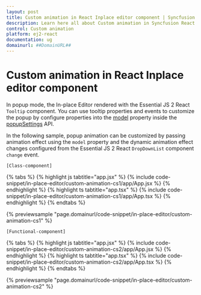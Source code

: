 ```yaml
---
layout: post
title: Custom animation in React Inplace editor component | Syncfusion
description: Learn here all about Custom animation in Syncfusion React Inplace editor component of Syncfusion Essential JS 2 and more.
control: Custom animation 
platform: ej2-react
documentation: ug
domainurl: ##DomainURL##
---
```


# Custom animation in React Inplace editor component

In popup mode, the In-place Editor rendered with the Essential JS 2 React `Tooltip` component. You can use tooltip properties and events to customize the popup by configure properties into the [model](https://ej2.syncfusion.com/react/documentation/api/inplace-editor/popupSettings/#model) property inside the [popupSettings](https://ej2.syncfusion.com/react/documentation/api/inplace-editor/popupSettings/) API.

In the following sample, popup animation can be customized by passing animation effect using the `model` property and the dynamic animation effect changes configured from the Essential JS 2 React `DropDownList` component `change` event.

`[Class-component]`

{% tabs %}
{% highlight js tabtitle="app.jsx" %}
{% include code-snippet/in-place-editor/custom-animation-cs1/app/App.jsx %}
{% endhighlight %}
{% highlight ts tabtitle="app.tsx" %}
{% include code-snippet/in-place-editor/custom-animation-cs1/app/App.tsx %}
{% endhighlight %}
{% endtabs %}

 {% previewsample "page.domainurl/code-snippet/in-place-editor/custom-animation-cs1" %}

`[Functional-component]`

{% tabs %}
{% highlight js tabtitle="app.jsx" %}
{% include code-snippet/in-place-editor/custom-animation-cs2/app/App.jsx %}
{% endhighlight %}
{% highlight ts tabtitle="app.tsx" %}
{% include code-snippet/in-place-editor/custom-animation-cs2/app/App.tsx %}
{% endhighlight %}
{% endtabs %}

 {% previewsample "page.domainurl/code-snippet/in-place-editor/custom-animation-cs2" %}